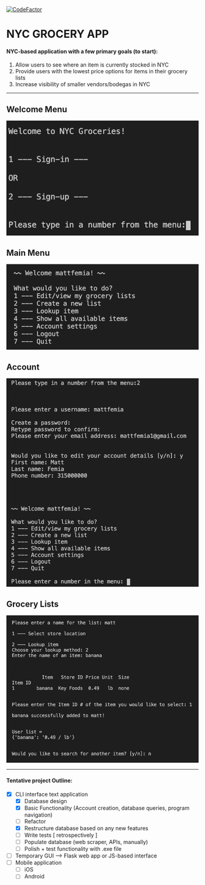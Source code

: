 [![CodeFactor](https://www.codefactor.io/repository/github/mattfemia/nyc-grocery/badge)](https://www.codefactor.io/repository/github/mattfemia/nyc-grocery)

# NYC GROCERY APP

#### NYC-based application with a few primary goals (to start):

1. Allow users to see where an item is currently stocked in NYC
2. Provide users with the lowest price options for items in their grocery lists
3. Increase visibility of smaller vendors/bodegas in NYC

---

## Welcome Menu
![Welcome screen](screenshots/welcome.png)

## Main Menu
![Main Menu screen](screenshots/menu.png)

## Account 
![Create account screen](screenshots/account.png)

## Grocery Lists
![Creating a grocery list](screenshots/list.png)
  
---

#### Tentative project Outline:

- [x] CLI interface text application
  - [x] Database design
  - [x] Basic Functionality (Account creation, database queries, program navigation)
  - [ ] Refactor
  - [x] Restructure database based on any new features
  - [ ] Write tests [ retrospectively ]
  - [ ] Populate database (web scraper, APIs, manually)
  - [ ] Polish + test functionality with .exe file
- [ ] Temporary GUI --> Flask web app or JS-based interface
- [ ] Mobile application
  - [ ] iOS
  - [ ] Android
